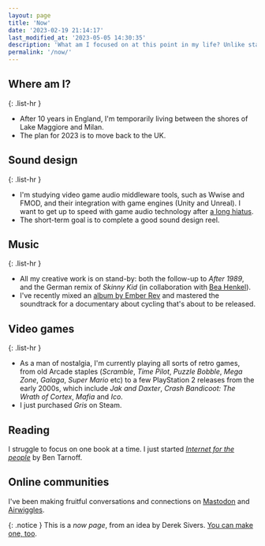 ```yaml
---
layout: page
title: 'Now'
date: '2023-02-19 21:14:17'
last_modified_at: '2023-05-05 14:30:35'
description: 'What am I focused on at this point in my life? Unlike status messages, a ‘Now’ page conveys the big picture.'
permalink: '/now/'
---
```

## Where am I?

{: .list-hr }
- After 10 years in England, I'm temporarily living between the shores of Lake Maggiore and Milan.
- The plan for 2023 is to move back to the UK.

## Sound design

{: .list-hr }
- I'm studying video game audio middleware tools, such as Wwise and FMOD, and their integration with game engines (Unity and Unreal). I want to get up to speed with game audio technology after [a long hiatus](/work/sound-design/ruff-trigger-playstation2-game/).
- The short-term goal is to complete a good sound design reel.

## Music

{: .list-hr }
- All my creative work is on stand-by: both the follow-up to _After 1989_, and the German remix of _Skinny Kid_ (in collaboration with [Bea Henkel](https://beartemusic.com/the-story/)).
- I've recently mixed an [album by Ember Rev](/blog/mix-ember-rev-reaper-subprojects/) and mastered the soundtrack for a documentary about cycling that's about to be released.

## Video games

{: .list-hr }
- As a man of nostalgia, I'm currently playing all sorts of retro games, from old Arcade staples (_Scramble_, _Time Pilot_, _Puzzle Bobble_, _Mega Zone_, _Galaga_, _Super Mario_ etc) to a few PlayStation 2 releases from the early 2000s, which include _Jak and Daxter_, _Crash Bandicoot: The Wrath of Cortex_, _Mafia_ and _Ico_.
- I just purchased _Gris_ on Steam.

## Reading

I struggle to focus on one book at a time. I just started [_Internet for the people_](https://www.versobooks.com/en-gb/products/2674-internet-for-the-people) by Ben Tarnoff.

## Online communities

I've been making fruitful conversations and connections on [Mastodon](https://indieweb.social/@m2m) and [Airwiggles](https://www.airwiggles.com/home).

{: .notice }
This is a _now page_, from an idea by Derek Sivers. [You can make one, too](https://nownownow.com/about).